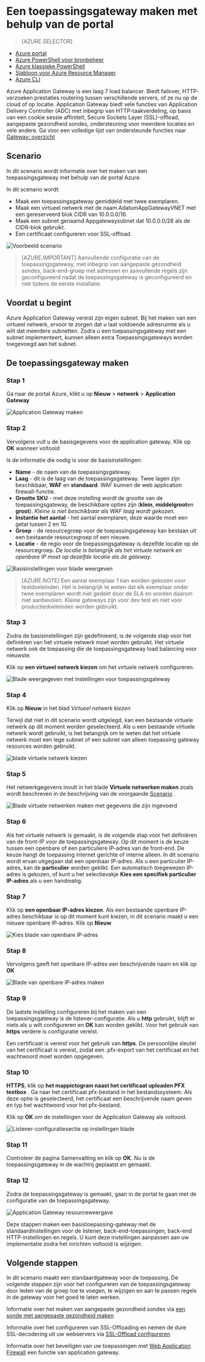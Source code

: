 <properties
   pageTitle="Maak een toepassingsgateway met behulp van de portal | Microsoft Azure"
   description="Informatie over het maken van een Gateway-toepassing met behulp van de portal"
   services="application-gateway"
   documentationCenter="na"
   authors="georgewallace"
   manager="carmonm"
   editor=""
   tags="azure-resource-manager"
/>
<tags  
   ms.service="application-gateway"
   ms.devlang="na"
   ms.topic="article"
   ms.tgt_pltfrm="na"
   ms.workload="infrastructure-services"
   ms.date="10/25/2016"
   ms.author="gwallace" />

# <a name="create-an-application-gateway-by-using-the-portal"></a>Een toepassingsgateway maken met behulp van de portal

> [AZURE.SELECTOR]
- [Azure portal](application-gateway-create-gateway-portal.md)
- [Azure PowerShell voor bronbeheer](application-gateway-create-gateway-arm.md)
- [Azure klassieke PowerShell](application-gateway-create-gateway.md)
- [Sjabloon voor Azure Resource Manager](application-gateway-create-gateway-arm-template.md)
- [Azure CLI](application-gateway-create-gateway-cli.md)

Azure Application Gateway is een laag 7 load balancer. Biedt failover, HTTP-verzoeken prestaties routering tussen verschillende servers, of ze nu op de cloud of op locatie. Application Gateway biedt vele functies van Application Delivery Controller (ADC) met inbegrip van HTTP-taakverdeling, op basis van een cookie sessie affiniteit, Secure Sockets Layer (SSL)-offload, aangepaste gezondheid sondes, ondersteuning voor meerdere locaties en vele andere. Ga voor een volledige lijst van ondersteunde functies naar [Gateway: overzicht](application-gateway-introduction.md)

## <a name="scenario"></a>Scenario

In dit scenario wordt informatie over het maken van een toepassingsgateway met behulp van de portal Azure.

In dit scenario wordt:

- Maak een toepassingsgateway gemiddeld met twee exemplaren.
- Maak een virtueel netwerk met de naam AdatumAppGatewayVNET met een gereserveerd blok CIDR van 10.0.0.0/16.
- Maak een subnet genaamd Appgatewaysubnet dat 10.0.0.0/28 als de CIDR-blok gebruikt.
- Een certificaat configureren voor SSL-offload.

![Voorbeeld scenario][scenario]

>[AZURE.IMPORTANT] Aanvullende configuratie van de toepassingsgateway, met inbegrip van aangepaste gezondheid sondes, back-end-groep met adressen en aanvullende regels zijn geconfigureerd nadat de toepassingsgateway is geconfigureerd en niet tijdens de eerste installatie.

## <a name="before-you-begin"></a>Voordat u begint

Azure Application Gateway vereist zijn eigen subnet. Bij het maken van een virtueel netwerk, ervoor te zorgen dat u laat voldoende adresruimte als u wilt dat meerdere subnetten. Zodra u een toepassingsgateway met een subnet implementeert, kunnen alleen extra Toepassingsgateways worden toegevoegd aan het subnet.

## <a name="create-the-application-gateway"></a>De toepassingsgateway maken

### <a name="step-1"></a>Stap 1

Ga naar de portal Azure, klikt u op **Nieuw** > **netwerk** > **Application Gateway**

![Application Gateway maken][1]

### <a name="step-2"></a>Stap 2

Vervolgens vult u de basisgegevens voor de application gateway. Klik op **OK** wanneer voltooid

Is de informatie die nodig is voor de basisinstellingen:

- **Name** - de naam van de toepassingsgateway.
- **Laag** - dit is de laag van de toepassingsgateway. Twee lagen zijn beschikbaar, **WAF** en **standaard**. WAF kunnen de web application firewall-functie.
- **Grootte SKU** - met deze instelling wordt de grootte van de toepassingsgateway, de beschikbare opties zijn (**klein**, **middelgroot**en **groot**). *Kleine is niet beschikbaar als WAF laag wordt gekozen.*
- **Instantie het aantal** - het aantal exemplaren, deze waarde moet een getal tussen 2 en 10.
- **Groep** - de resourcegroep voor de toepassingsgateway kan bestaan uit een bestaande resourcegroep of een nieuwe.
- **Locatie** - de regio voor de toepassingsgateway is dezelfde locatie op de resourcegroep. *De locatie is belangrijk als het virtuele netwerk en openbare IP moet op dezelfde locatie als de gateway*.

![Basisinstellingen voor blade weergeven][2]

>[AZURE.NOTE] Een aantal exemplaar 1 kan worden gekozen voor testdoeleinden. Het is belangrijk te weten dat elk exemplaar onder twee exemplaren wordt niet gedekt door de SLA en worden daarom niet aanbevolen. Kleine gateways zijn voor dev test en niet voor productiedoeleinden worden gebruikt.

### <a name="step-3"></a>Stap 3

Zodra de basisinstellingen zijn gedefinieerd, is de volgende stap voor het definiëren van het virtuele netwerk moet worden gebruikt. Het virtuele netwerk ook de toepassing die de toepassingsgateway load balancing voor nieuwste.

Klik op **een virtueel netwerk kiezen** om het virtuele netwerk configureren.

![Blade weergegeven met instellingen voor toepassingsgateway][3]

### <a name="step-4"></a>Stap 4

Klik op **Nieuw** in het blad *Virtueel netwerk kiezen*

Terwijl dat niet in dit scenario wordt uitgelegd, kan een bestaande virtuele netwerk op dit moment worden geselecteerd.  Als u een bestaande virtuele netwerk wordt gebruikt, is het belangrijk om te weten dat het virtuele netwerk moet een lege subnet of een subnet van alleen toepassing gateway resources worden gebruikt.

![blade virtuele netwerk kiezen][4]

### <a name="step-5"></a>Stap 5

Het netwerkgegevens invult in het blade **Virtuele netwerken maken** zoals wordt beschreven in de beschrijving van de voorgaande [Scenario](#scenario) .

![Blade virtuele netwerken maken met gegevens die zijn ingevoerd][5]

### <a name="step-6"></a>Stap 6

Als het virtuele netwerk is gemaakt, is de volgende stap voor het definiëren van de front-IP voor de toepassingsgateway. Op dit moment is de keuze tussen een openbare of een particuliere IP-adres van de front-end. De keuze hangt de toepassing internet gerichte of interne alleen. In dit scenario wordt ervan uitgegaan dat een openbaar IP-adres. Als u een particulier IP-adres, kan de **particulier** worden geklikt. Een automatisch toegewezen IP-adres is gekozen, of kunt u het selectievakje **Kies een specifiek particulier IP-adres** als u een handmatig.

### <a name="step-7"></a>Stap 7

Klik op **een openbaar IP-adres kiezen**. Als een bestaande openbare IP-adres beschikbaar is op dit moment kunt kiezen, in dit scenario maakt u een nieuwe openbare IP-adres. Klik op **Nieuw**

![Kies blade van openbare IP-adres][6]

### <a name="step-8"></a>Stap 8

Vervolgens geeft het openbare IP-adres een beschrijvende naam en klik op **OK**

![Blade van openbare IP-adres maken][7]

### <a name="step-9"></a>Stap 9

De laatste instelling configureren bij het maken van een toepassingsgateway is de listener-configuratie.  Als u **http** gebruikt, blijft er niets als u wilt configureren en **OK** kan worden geklikt. Voor het gebruik van **https** verdere is configuratie vereist.

Een certificaat is vereist voor het gebruik van **https**. De persoonlijke sleutel van het certificaat is vereist, zodat een .pfx-export van het certificaat en het wachtwoord moet worden opgegeven.

### <a name="step-10"></a>Stap 10

**HTTPS**, klik op **het mappictogram naast het **certificaat uploaden PFX** textbox** .
Ga naar het certificaat pfx-bestand in het bestandssysteem. Als deze optie is geselecteerd, het certificaat een beschrijvende naam geven en typ het wachtwoord voor het pfx-bestand.

Klik op **OK** om de instellingen voor de Application Gateway als voltooid.

![Listener-configuratiesectie op instellingen blade][9]

### <a name="step-11"></a>Stap 11

Controleer de pagina Samenvatting en klik op **OK**.  Nu is de toepassingsgateway in de wachtrij geplaatst en gemaakt.

### <a name="step-12"></a>Stap 12

Zodra de toepassingsgateway is gemaakt, gaan in de portal te gaan met de configuratie van de toepassingsgateway.

![Application Gateway resourceweergave][10]

Deze stappen maken een basistoepassing-gateway met de standaardinstellingen voor de listener, back-end-toepassingen, back-end HTTP-instellingen en regels. U kunt deze instellingen aanpassen aan uw implementatie zodra het inrichten voltooid is wijzigen.

## <a name="next-steps"></a>Volgende stappen

In dit scenario maakt een standaardgateway voor de toepassing. De volgende stappen zijn voor het configureren van de toepassingsgateway door leden van de groep toe te voegen, te wijzigen en aan te passen regels in de gateway voor het goed te laten werken.

Informatie over het maken van aangepaste gezondheid sondes via [een sonde met aangepaste gezondheid maken](application-gateway-create-probe-portal.md)

Informatie over het configureren van SSL-Offloading en nemen de dure SSL-decodering uit uw webservers via [SSL-Offload configureren](application-gateway-ssl-portal.md)

Informatie over het beveiligen van uw toepassingen met [Web Application Firewall](application-gateway-webapplicationfirewall-overview.md) een functie van application gateway.

<!--Image references-->
[1]: ./media/application-gateway-create-gateway-portal/figure1.png
[2]: ./media/application-gateway-create-gateway-portal/figure2.png
[3]: ./media/application-gateway-create-gateway-portal/figure3.png
[4]: ./media/application-gateway-create-gateway-portal/figure4.png
[5]: ./media/application-gateway-create-gateway-portal/figure5.png
[6]: ./media/application-gateway-create-gateway-portal/figure6.png
[7]: ./media/application-gateway-create-gateway-portal/figure7.png
[8]: ./media/application-gateway-create-gateway-portal/figure8.png
[9]: ./media/application-gateway-create-gateway-portal/figure9.png
[10]: ./media/application-gateway-create-gateway-portal/figure10.png
[scenario]: ./media/application-gateway-create-gateway-portal/scenario.png
